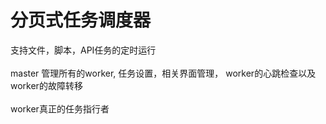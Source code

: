 # 分页式任务调度器<br/>
支持文件，脚本，API任务的定时运行<br/><br/>
master 管理所有的worker, 任务设置，相关界面管理， worker的心跳检查以及worker的故障转移<br/><br/>
worker真正的任务指行者<br/>
